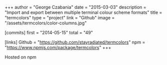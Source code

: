 +++
author = "George Czabania"
date = "2015-03-03"
description = "Import and export between multiple terminal colour scheme formats"
title = "termcolors"
type = "project"
link = "Github"
image = "/assets/termcolors/color-columns.jpg"

[commits]
    first = "2014-05-15"
    total = "49"

[links]
    Github = "https://github.com/stayradiated/termcolors"
    npm = "https://www.npmjs.com/package/termcolors"
+++

Hosted on npm

